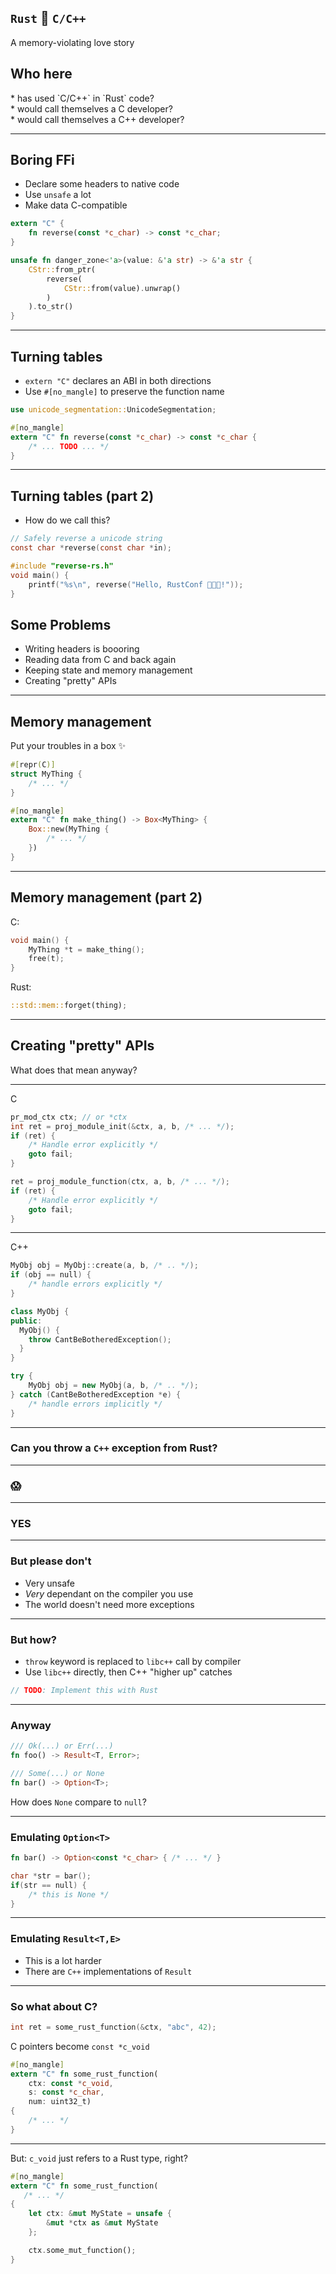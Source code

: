 <script src="//twemoji.maxcdn.com/2/twemoji.min.js?11.0"></script>
<section> <h2><code>Rust</code>  💖  <code>C/C++</code></h2>

A memory-violating love story


## Who here

<div class="fragment" data-fragment-index="2">
* has used `C/C++` in `Rust` code?
</div>

<div class="fragment" data-fragment-index="3">
* would call themselves a C developer?
</div>

<div class="fragment" data-fragment-index="4">
* would call themselves a C++ developer?
</div>

</section>

---

## Boring FFi

- Declare some headers to native code
- Use `unsafe` a lot
- Make data C-compatible

```rust
extern "C" {
    fn reverse(const *c_char) -> const *c_char;
}

unsafe fn danger_zone<'a>(value: &'a str) -> &'a str {
    CStr::from_ptr(
        reverse(
            CStr::from(value).unwrap()
        )
    ).to_str()
}
```

---

## Turning tables

* `extern "C"` declares an ABI in both directions
* Use `#[no_mangle]` to preserve the function name

```rust
use unicode_segmentation::UnicodeSegmentation;

#[no_mangle]
extern "C" fn reverse(const *c_char) -> const *c_char {
    /* ... TODO ... */
}
```

---

## Turning tables (part 2)

* How do we call this?

<div class="fragment" data-fragment-index="2">

```C
// Safely reverse a unicode string
const char *reverse(const char *in);
```

```C
#include "reverse-rs.h"
void main() {
    printf("%s\n", reverse("Hello, RustConf 👩🏽‍💻!"));
}
```

</div>

## Some Problems

* Writing headers is boooring
* Reading data from C and back again
* Keeping state and memory management
* Creating "pretty" APIs

---

## Memory management

Put your troubles in a box ✨

```rust
#[repr(C)]
struct MyThing {
    /* ... */
}

#[no_mangle]
extern "C" fn make_thing() -> Box<MyThing> {
    Box::new(MyThing {
        /* ... */
    })
}
```

---

## Memory management (part 2)

C:

```C
void main() {
    MyThing *t = make_thing();
    free(t);
}
```

<div class="fragment" data-fragment-index="2">
Rust:

```rust
::std::mem::forget(thing);
```
</div>

---

## Creating "pretty" APIs

What does that mean anyway?

---

C

```C
pr_mod_ctx ctx; // or *ctx
int ret = proj_module_init(&ctx, a, b, /* ... */);
if (ret) {
    /* Handle error explicitly */
    goto fail;
}
```

```C
ret = proj_module_function(ctx, a, b, /* ... */);
if (ret) {
    /* Handle error explicitly */
    goto fail;
}
```

---

C++

```Cpp
MyObj obj = MyObj::create(a, b, /* .. */);
if (obj == null) {
    /* handle errors explicitly */
}
```

```Cpp
class MyObj {
public:
  MyObj() {
    throw CantBeBotheredException();
  }
}

try {
    MyObj obj = new MyObj(a, b, /* .. */);
} catch (CantBeBotheredException *e) {
    /* handle errors implicitly */
}
```

---

### Can you throw a `C++` exception from Rust?

---

### 😱

---

### YES

--- 

### But please don't

* Very unsafe
* *Very* dependant on the compiler you use
* The world doesn't need more exceptions

---

### But how?

* `throw` keyword is replaced to `libc++` call by compiler
* Use `libc++` directly, then C++ "higher up" catches

```rust
// TODO: Implement this with Rust
```

---

### Anyway

```rust
/// Ok(...) or Err(...)
fn foo() -> Result<T, Error>;

/// Some(...) or None
fn bar() -> Option<T>;
```

How does `None` compare to `null`?

---

### Emulating `Option<T>`

```rust
fn bar() -> Option<const *c_char> { /* ... */ }
```

```Cpp
char *str = bar();
if(str == null) {
    /* this is None */
}
```

---

### Emulating `Result<T,E>`

* This is a lot harder
* There are `C++` implementations of `Result`

---

### So what about C?

```C
int ret = some_rust_function(&ctx, "abc", 42);
```

C pointers become `const *c_void`

```rust
#[no_mangle]
extern "C" fn some_rust_function(
    ctx: const *c_void, 
    s: const *c_char, 
    num: uint32_t)
{
    /* ... */
}

```

--- 

But: `c_void` just refers to a Rust type, right?

```rust
#[no_mangle]
extern "C" fn some_rust_function(
   /* ... */
{
    let ctx: &mut MyState = unsafe {
        &mut *ctx as &mut MyState
    };

    ctx.some_mut_function();
}
```
